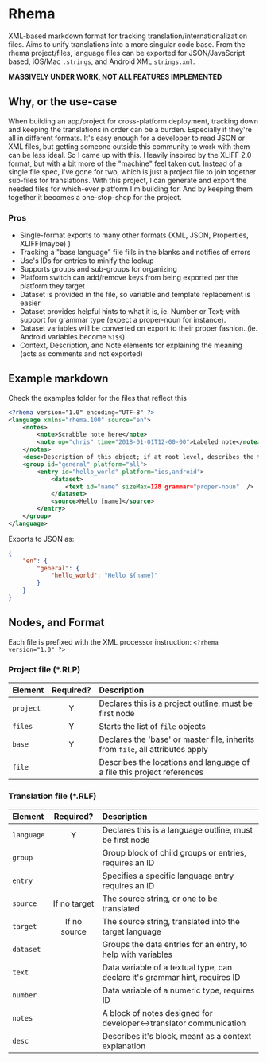 # Rhema
XML-based markdown format for tracking translation/internationalization files. Aims to unify translations into a more singular code base. From the rhema project/files, language files can be exported for JSON/JavaScript based, iOS/Mac `.strings`, and Android XML `strings.xml`.

**MASSIVELY UNDER WORK, NOT ALL FEATURES IMPLEMENTED**

## Why, or the use-case
When building an app/project for cross-platform deployment, tracking down and keeping the translations in order can be a burden. Especially if they're all in different formats. It's easy enough for a developer to read JSON or XML files, but 
getting someone outside this community to work with them can be less ideal. So I came up with this. Heavily inspired
by the XLIFF 2.0 format, but with a bit more of the "machine" feel taken out. Instead of a single file spec, I've gone for
two, which is just a project file to join together sub-files for translations. With this project, I can generate and export 
the needed files for which-ever platform I'm building for. And by keeping them together it becomes a one-stop-shop for 
the project.

### Pros
- Single-format exports to many other formats (XML, JSON, Properties, XLIFF(maybe) )
- Tracking a "base language" file fills in the blanks and notifies of errors
- Use's IDs for entries to minify the lookup
- Supports groups and sub-groups for organizing
- Platform switch can add/remove keys from being exported per the platform they target
- Dataset is provided in the file, so variable and template replacement is easier
- Dataset provides helpful hints to what it is, ie. Number or Text; with support for grammar type (expect a proper-noun for instance).
- Dataset variables will be converted on export to their proper fashion. (ie. Android variables become `%1$s`)
- Context, Description, and Note elements for explaining the meaning (acts as comments and not exported)

## Example markdown
Check the examples folder for the files that reflect this

```xml
<?rhema version="1.0" encoding="UTF-8" ?>
<language xmlns="rhema.100" source="en">
    <notes>
        <note>Scrabble note here</note>
        <note op="chris" time="2018-01-01T12-00-00">Labeled note</note>
    </notes>
    <desc>Description of this object; if at root level, describes the file then</desc>
    <group id="general" platform="all">
        <entry id="hello_world" platform="ios,android">
            <dataset>
                <text id="name" sizeMax=128 grammar="proper-noun"  />
            </dataset>
            <source>Hello [name]</source>
        </entry>
    </group>
</language>
```


Exports to JSON as:

```json
{
    "en": {
        "general": {
            "hello_world": "Hello ${name}"
        }
    }
}
```


## Nodes, and Format
Each file is prefixed with the XML processor instruction:
`<?rhema version="1.0" ?>`

### Project file (*.RLP)
| Element | Required? | Description |
| :--- | :---: | :--- |
| `project` | Y | Declares this is a project outline, must be first node |
| `files` | Y | Starts the list of `file` objects |
| `base` | Y | Declares the 'base' or master file, inherits from `file`, all attributes apply |
| `file` |   | Describes the locations and language of a file this project references |

### Translation file (*.RLF)
| Element | Required? | Description |
| :--- | :---: | :--- |
| `language` | Y | Declares this is a language outline, must be first node |
| `group` |   | Group block of child groups or entries, requires an ID |
| `entry` |   | Specifies a specific language entry requires an ID |
| `source` | If no target | The source string, or one to be translated |
| `target` | If no source | The source string, translated into the target language |
| `dataset` |   | Groups the data entries for an entry, to help with variables |
| `text` |   | Data variable of a textual type, can declare it's grammar hint, requires ID |
| `number` |   | Data variable of a numeric type, requires ID |
| `notes` |   | A block of notes designed for developer<->translator communication |
| `desc` |   | Describes it's block, meant as a context explanation |
